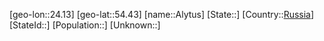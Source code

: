 ﻿---
location: [54.43,24.13]
type: City
tags:
- geo/City


SpocWebEntityId: 28792
isDeleted: false
confidential: public

---
[geo-lon::24.13]
[geo-lat::54.43]
[name::Alytus]
[State::]
[Country::[Russia](geo/Continent/Europe/Russia.md)]
[StateId::]
[Population::]
[Unknown::]

